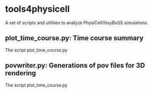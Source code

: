 # tools4physicell
A set of scripts and utilities to analyze PhysiCell/hisyBoSS simulations

## plot_time_course.py: Time course summary
The script plot_time_course.py  <br>

## povwriter.py: Generations of pov files for 3D rendering
The script plot_time_course.py  <br>

